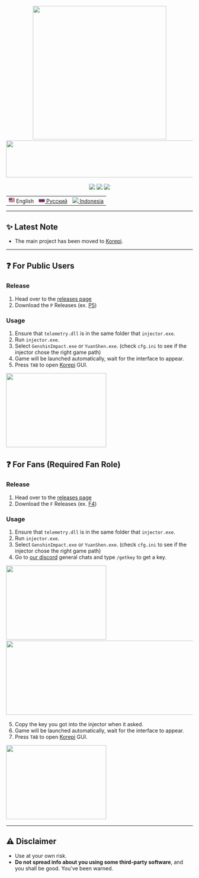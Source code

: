 <p align="center">
  <a href="#"><img width="360" height="360" src="https://media.discordapp.net/attachments/1033549666769449002/1107009612210765955/matches.png"></a>
  <a href="#"><img width="650" height="100" src="https://share.creavite.co/FBkHy3zbN4CgWCr0.gif"></a>
</p>

<p align="center">
	<a href="https://github.com/Korepi/keyauth-cpp-library/releases"><img src="https://img.shields.io/github/downloads/Korepi/keyauth-cpp-library/total.svg?style=for-the-badge&color=darkcyan"></a>
	<a href="https://github.com/Korepi/Korepi/graphs/contributors"><img src="https://img.shields.io/github/contributors/Korepi/Korepi?style=for-the-badge&color=darkcyan"></a>
	<a href="https://discord.gg/cottonbuds"><img src="https://img.shields.io/discord/440536354544156683?label=Discord&logo=discord&style=for-the-badge&color=darkviolet"></a>
</p>

<div align="center">
<table>
  <tr>
    <td valign="center"><img src="https://github.com/twitter/twemoji/blob/master/assets/svg/1f1fa-1f1f8.svg" width="16"/> English</td>
    <td valign="center"><a href="README_ru-ru.md"><img src="https://github.com/twitter/twemoji/blob/master/assets/svg/1f1f7-1f1fa.svg" width="16"/> Русский</a></td>
    <td valign="center"><a href="README_id-id.md"><img src="https://em-content.zobj.net/thumbs/120/twitter/351/flag-indonesia_1f1ee-1f1e9.png" width="16"/> Indonesia</td>
  </tr>
</table>
</div>

---

## ✨ Latest Note
- The main project has been moved to [Korepi](https://github.com/Korepi/Korepi).

---

## ❓ For Public Users

### Release
1. Head over to the [releases page](https://github.com/Korepi/keyauth-cpp-library/releases)
2. Download the `P` Releases (ex. [P5](https://github.com/Korepi/keyauth-cpp-library/releases/tag/P5))

### Usage
1. Ensure that `telemetry.dll` is in the same folder that `injector.exe`.
2. Run `injector.exe`.
3. Select `GenshinImpact.exe` or `YuanShen.exe`. (check `cfg.ini` to see if the injector chose the right game path)
4. Game will be launched automatically, wait for the interface to appear.
5. Press `TAB` to open [Korepi](https://github.com/Korepi/Korepi) GUI.

<a href="#"><img width="270" height="200" src="https://images.drivereasy.com/wp-content/uploads/2018/09/img_5ba9fcbbcb694.png"></a>

## ❓ For Fans (Required Fan Role)

### Release
1. Head over to the [releases page](https://github.com/Korepi/keyauth-cpp-library/releases)
2. Download the `F` Releases (ex. [F4](https://github.com/Korepi/keyauth-cpp-library/releases/tag/F4))

### Usage
1. Ensure that `telemetry.dll` is in the same folder that `injector.exe`.
2. Run `injector.exe`.
3. Select `GenshinImpact.exe` or `YuanShen.exe`. (check `cfg.ini` to see if the injector chose the right game path)
4. Go to [our discord](https://discord.gg/cottonbuds) general chats and type `/getkey` to get a key.

<a href="#"><img width="270" height="200" src="https://cdn.discordapp.com/attachments/1126893908597669989/1128329159559622676/image.png"></a>
<a href="#"><img width="720" height="200" src="https://media.discordapp.net/attachments/1126893908597669989/1128329417521889350/Untitled.png"></a>

5. Copy the key you got into the injector when it asked.
6. Game will be launched automatically, wait for the interface to appear.
7. Press `TAB` to open [Korepi](https://github.com/Korepi/Korepi) GUI.

<a href="#"><img width="270" height="200" src="https://images.drivereasy.com/wp-content/uploads/2018/09/img_5ba9fcbbcb694.png"></a>

---
## ⚠ Disclaimer
- Use at your own risk.
- **Do not spread info about you using some third-party software**, and you shall be good. You've been warned.
